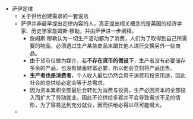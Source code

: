 - 萨伊定律
	- 关于供给创建需求的一套说法
	- 萨伊并非最早提出定律内容的人，真正提出相关概念的是英国的经济学家、历史学家詹姆斯·穆勒，并由萨伊进一步阐释。
		- 詹姆斯·穆勒认为一切生产活动都为了消费，人们为了取得到自己所需要的物品，必须透过生产某些商品来跟其他人进行交换另外一些商品。
		- 由于货币仅做为媒介，若**不存在货币的假设下**，生产者没有必要储存多余的产品，也没有储蓄财富必要，所以他会立刻将产品出售。
		- **生产者也是消费者**，个人收入最后仍然会用于消费和投资用途，因此社会的总供给必定会等于总需求。
		- 因为资本累积全部最后会转化为消费与投资，生产必因资本的全部投入而扩大了劳动就业，因此不论供给多寡并不会导致需求不足的情形，为了容易达到充分就业，因而供给必得以尽可能增大。
	-